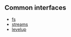 
## Common interfaces

* [fs](http://nodejs.org/api/fs.html)
* [streams](http://nodejs.org/api/stream.html)
* [levelup](https://github.com/rvagg/node-levelup)

